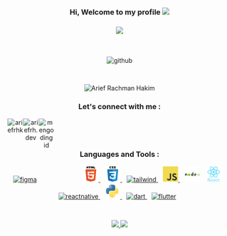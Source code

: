 


<!-- <h1 align="center">Hi, I'm Arief Rachman Hakim <img src="https://media.giphy.com/media/hvRJCLFzcasrR4ia7z/giphy.gif" height="35px" width="35px"></h1> -->

<h3 align="center">
  Hi, Welcome to my profile
  <img src="https://media.giphy.com/media/hvRJCLFzcasrR4ia7z/giphy.gif" width="28">
</h3>

<h3 align="center">
  <a href="https://git.io/typing-svg">
    <img src="https://readme-typing-svg.herokuapp.com?font=Fira+code&size=30&duration=3000&pause=1000&color=E4E4E4&background=000000E4&center=true&vCenter=true&width=435&lines=I'm+Arief+Rachman+Hakim;Road+to+Full-stack+Dev;Always+learning+everyday;Nice+to+meet+you!">
  </a>
</h3>

<!-- <h3 align="center">A passionate tukang ngoding serabutan</h3> -->
<br>

<p align="center"><img src='https://github.com/ariefhk/Profile/blob/main/code.gif' alt='github' height='300' width='350' ></p>
<br>

<p align="center"> <img src="https://komarev.com/ghpvc/?username=ariefhk&label=Profile%20views&color=0e75b6&style=flat" alt="Arief Rachman Hakim" /> </p>
<h3 align="center">Let's connect with me :</h3>
<p align="center">
<a href="https://linkedin.com/in/ariefrhk" target="blank"  style="padding-right:10px;"><img align="left" src="https://raw.githubusercontent.com/rahuldkjain/github-profile-readme-generator/master/src/images/icons/Social/linked-in-alt.svg" alt="ariefrhk" width="35" /></a>
<a href="https://instagram.com/ariefrh.dev" target="blank" style="padding-right:10px;"><img align="left" src="https://raw.githubusercontent.com/rahuldkjain/github-profile-readme-generator/master/src/images/icons/Social/instagram.svg" alt="ariefrh.dev"  width="35" /></a>
<a href="https://www.youtube.com/channel/UCh-ogojKcj7FwhKSHNL_Vwg" target="blank" style="padding-right:10px;"><img align="left" src="https://raw.githubusercontent.com/rahuldkjain/github-profile-readme-generator/master/src/images/icons/Social/youtube.svg" alt="mengoding id" width="35" /></a>
</p>

<br>
<h3 align="center">Languages and Tools :</h3>
<p align="center"> 
<a href="https://www.figma.com/" target="_blank" rel="noreferrer" > <img src="https://www.vectorlogo.zone/logos/figma/figma-icon.svg" alt="figma" width="35" style="padding-right:100px;"/></a>
<a href="https://www.w3.org/html/" target="_blank" rel="noreferrer" style="padding-right:10px;"> <img src="https://raw.githubusercontent.com/devicons/devicon/master/icons/html5/html5-original-wordmark.svg" alt="html5" width="35"/> </a>
<a href="https://www.w3schools.com/css/" target="_blank" rel="noreferrer" style="padding-right:10px;"> <img src="https://raw.githubusercontent.com/devicons/devicon/master/icons/css3/css3-original-wordmark.svg" alt="css3" width="35"/> </a>
<a href="https://tailwindcss.com/" target="_blank" rel="noreferrer" style="padding-right:10px;"> <img src="https://www.vectorlogo.zone/logos/tailwindcss/tailwindcss-icon.svg" alt="tailwind" width="35"/> </a>
<a href="https://developer.mozilla.org/en-US/docs/Web/JavaScript" target="_blank" rel="noreferrer" style="padding-right:10px;"> <img src="https://raw.githubusercontent.com/devicons/devicon/master/icons/javascript/javascript-original.svg" alt="javascript"  width="35"/> </a>
<a href="https://nodejs.org" target="_blank" rel="noreferrer" style="padding-right:10px;"> <img src="https://raw.githubusercontent.com/devicons/devicon/master/icons/nodejs/nodejs-original-wordmark.svg" alt="nodejs" width="35"/></a>
<a href="https://reactjs.org/" target="_blank" rel="noreferrer" style="padding-right:10px;"> <img src="https://raw.githubusercontent.com/devicons/devicon/master/icons/react/react-original-wordmark.svg" alt="react" width="35"/></a>
<a href="https://reactnative.dev/" target="_blank" rel="noreferrer" style="padding-right:10px;"> <img src="https://reactnative.dev/img/header_logo.svg" alt="reactnative" width="35"/> </a>
<a href="https://www.python.org" target="_blank" rel="noreferrer" style="padding-right:10px;"> <img src="https://raw.githubusercontent.com/devicons/devicon/master/icons/python/python-original.svg" alt="python" width="35"/> </a>
<a href="https://dart.dev" target="_blank" rel="noreferrer" style="padding-right:10px;"> <img src="https://www.vectorlogo.zone/logos/dartlang/dartlang-icon.svg" alt="dart" width="35"/> </a>
<a href="https://flutter.dev" target="_blank" rel="noreferrer" style="padding-right:10px;"> <img src="https://www.vectorlogo.zone/logos/flutterio/flutterio-icon.svg" alt="flutter" width="35"/> </a>
</p>

<br>


<p align="center">
<a href="https://github.com/ariefhk">
  <img height="180em" src="https://github-readme-stats.vercel.app/api?username=ariefhk&count_private=true&show_icons=true&theme=github_dark" />
    <img height="180em" src="https://github-readme-stats.vercel.app/api/top-langs/?username=ariefhk&layout=compact&theme=github_dark&langs_count=8" />
</a>
</p>






<!--
**ariefhk/ariefhk** is a ✨ _special_ ✨ repository because its `README.md` (this file) appears on your GitHub profile.
Hi there 👋, Welcome to my Profile
Here are some ideas to get you started:
![GitHub streak stats](https://github-readme-streak-stats.herokuapp.com/?user=ariefhk)  
<br>
<p>Semoga Bermanfaat</p>

<br>

- 🔭 I’m currently working on ...
- 🌱 I’m currently learning ...
- 👯 I’m looking to collaborate on ...
- 🤔 I’m looking for help with ...
- 💬 Ask me about ...
- 📫 How to reach me: ...
- 😄 Pronouns: ...
- ⚡ Fun fact: ...
-->
